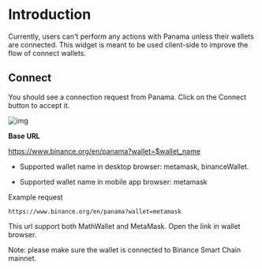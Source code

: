 # Introduction

Currently, users can't perform any actions with Panama unless their wallets are connected. This widget is meant to be used client-side to improve the flow of connect wallets.


## Connect

You should see a connection request from Panama. Click on the Connect button to accept it.

![img](https://lh3.googleusercontent.com/BUHkPydTlqrvXGrcc0uTmf_JItIBC0EKEjpOjZJQjhevnuDDLff-Dv37TTBG-r1vo4Icwth-p3um5FUIkElbuOmDj7hsk7ypEJkn9yx_HBvLMaTjtlN909R_VEjXK74TTMZ7UdtZ)

**Base URL**

<https://www.binance.org/en/panama?wallet=$wallet_name>

* Supported wallet name in desktop browser: metamask, binanceWallet.

* Supported wallet name in mobile app browser: metamask


Example request

```
https://www.binance.org/en/panama?wallet=metamask
```

This url support both MathWallet and MetaMask. Open the link in wallet browser.

Note: please make sure the wallet is connected to Binance Smart Chain mainnet.


